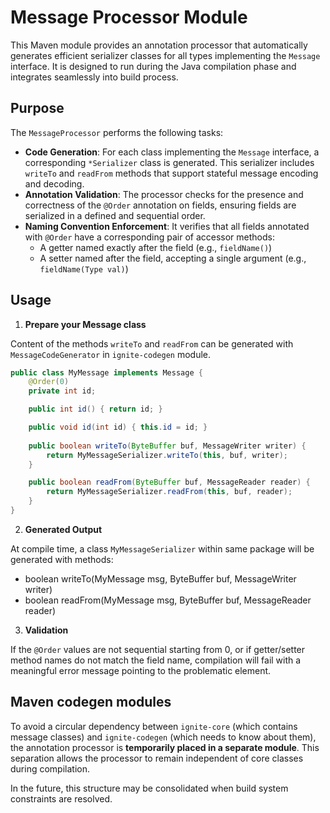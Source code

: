 # Message Processor Module

This Maven module provides an annotation processor that automatically generates efficient serializer classes for all types implementing the `Message` interface. It is designed to run during the Java compilation phase and integrates seamlessly into build process.

## Purpose

The `MessageProcessor` performs the following tasks:

- **Code Generation**: For each class implementing the `Message` interface, a corresponding `*Serializer` class is generated. This serializer includes `writeTo` and `readFrom` methods that support stateful message encoding and decoding.
- **Annotation Validation**: The processor checks for the presence and correctness of the `@Order` annotation on fields, ensuring fields are serialized in a defined and sequential order.
- **Naming Convention Enforcement**: It verifies that all fields annotated with `@Order` have a corresponding pair of accessor methods:
    - A getter named exactly after the field (e.g., `fieldName()`)
    - A setter named after the field, accepting a single argument (e.g., `fieldName(Type val)`)

## Usage

1. **Prepare your Message class**

Content of the methods `writeTo` and `readFrom` can be generated with `MessageCodeGenerator` in `ignite-codegen` module.

```java
public class MyMessage implements Message {
    @Order(0)
    private int id;

    public int id() { return id; }

    public void id(int id) { this.id = id; }
  
    public boolean writeTo(ByteBuffer buf, MessageWriter writer) {
        return MyMessageSerializer.writeTo(this, buf, writer);
    }

    public boolean readFrom(ByteBuffer buf, MessageReader reader) {
        return MyMessageSerializer.readFrom(this, buf, reader);
    }
}
```

2. **Generated Output**

At compile time, a class `MyMessageSerializer` within same package will be generated with methods:

- boolean writeTo(MyMessage msg, ByteBuffer buf, MessageWriter writer)
- boolean readFrom(MyMessage msg, ByteBuffer buf, MessageReader reader)

3. **Validation**

If the `@Order` values are not sequential starting from 0, or if getter/setter method names do not match the field name, compilation will fail with a meaningful error message pointing to the problematic element.

## **Maven codegen modules**

To avoid a circular dependency between `ignite-core` (which contains message classes) and `ignite-codegen` (which needs to know about them), the annotation processor is **temporarily placed in a separate module**. This separation allows the processor to remain independent of core classes during compilation.

In the future, this structure may be consolidated when build system constraints are resolved.

